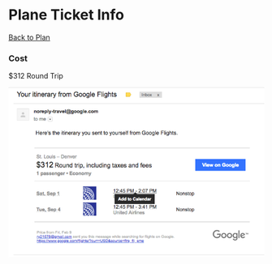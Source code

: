 # Plane Ticket Info
[Back to Plan](../README.md)

### Cost
$312 Round Trip

![Plane Ticket from Google](planeTickets.png)
